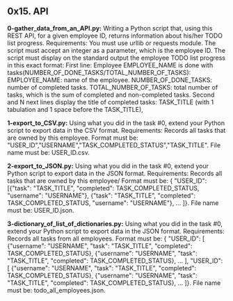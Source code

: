 ## 0x15. API


**0-gather_data_from_an_API.py:** Writing a Python script that, using this REST API, for a given employee ID, returns information about his/her TODO list progress.
Requirements:
You must use urllib or requests module.
The script must accept an integer as a parameter, which is the employee ID.
The script must display on the standard output the employee TODO list progress in this exact format:
First line: Employee EMPLOYEE_NAME is done with tasks(NUMBER_OF_DONE_TASKS/TOTAL_NUMBER_OF_TASKS):
EMPLOYEE_NAME: name of the employee.
NUMBER_OF_DONE_TASKS: number of completed tasks.
TOTAL_NUMBER_OF_TASKS: total number of tasks, which is the sum of completed and non-completed tasks.
Second and N next lines display the title of completed tasks: TASK_TITLE (with 1 tabulation and 1 space before the TASK_TITLE),


**1-export_to_CSV.py:** Using what you did in the task #0, extend your Python script to export data in the CSV format.
Requirements:
Records all tasks that are owned by this employee.
Format must be: "USER_ID","USERNAME","TASK_COMPLETED_STATUS","TASK_TITLE".
File name must be: USER_ID.csv.


**2-export_to_JSON.py:** Using what you did in the task #0, extend your Python script to export data in the JSON format.
Requirements:
Records all tasks that are owned by this employee/
Format must be: { "USER_ID": [{"task": "TASK_TITLE", "completed": TASK_COMPLETED_STATUS, "username": "USERNAME"}, {"task": "TASK_TITLE", "completed": TASK_COMPLETED_STATUS, "username": "USERNAME"}, ... ]}.
File name must be: USER_ID.json.


**3-dictionary_of_list_of_dictionaries.py:** Using what you did in the task #0, extend your Python script to export data in the JSON format.
Requirements:
Records all tasks from all employees.
Format must be: { "USER_ID": [ {"username": "USERNAME", "task": "TASK_TITLE", "completed": TASK_COMPLETED_STATUS}, {"username": "USERNAME", "task": "TASK_TITLE", "completed": TASK_COMPLETED_STATUS}, ... ], "USER_ID": [ {"username": "USERNAME", "task": "TASK_TITLE", "completed": TASK_COMPLETED_STATUS}, {"username": "USERNAME", "task": "TASK_TITLE", "completed": TASK_COMPLETED_STATUS}, ... ]}.
File name must be: todo_all_employees.json.
